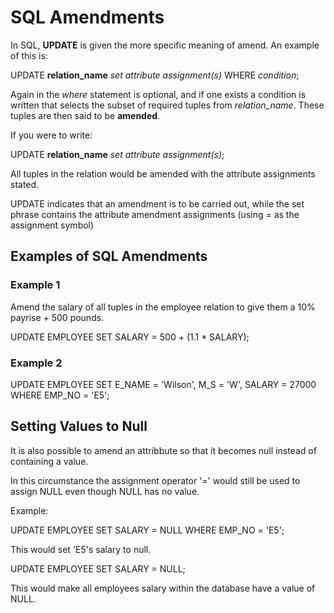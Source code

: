 # SQL Amendments 

In SQL, **UPDATE** is given the more specific meaning of amend. 
An example of this is: 

UPDATE **relation_name** *set attribute assignment(s)*
  WHERE *condition*;

Again in the *where* statement is optional, and if one exists a condition is written that selects the subset of required tuples from *relation_name*. These tuples are then said to be **amended**.

If you were to write:

UPDATE **relation_name** *set attribute assignment(s)*;

All tuples in the relation would be amended with the attribute assignments stated. 

UPDATE indicates that an amendment is to be carried out, while the set phrase contains the attribute amendment assignments (using = as the assignment symbol)

## Examples of SQL Amendments

### Example 1

Amend the salary of all tuples in the employee relation to give them a 10% payrise + 500 pounds. 

UPDATE EMPLOYEE 
  SET SALARY = 500 + (1.1 * SALARY);

### Example 2

UPDATE EMPLOYEE 
SET E_NAME = 'Wilson', M_S = 'W', SALARY = 27000 
WHERE EMP_NO = 'E5';

## Setting Values to Null 

It is also possible to amend an attribbute so that it becomes null instead of containing a value. 

In this circumstance the assignment operator '=' would still be used to assign NULL even though NULL has no value. 

Example:

UPDATE EMPLOYEE 
SET SALARY = NULL
WHERE EMP_NO = 'E5';

This would set 'E5's salary to null.

UPDATE EMPLOYEE 
SET SALARY = NULL;

This would make all employees salary within the database have a value of NULL. 


